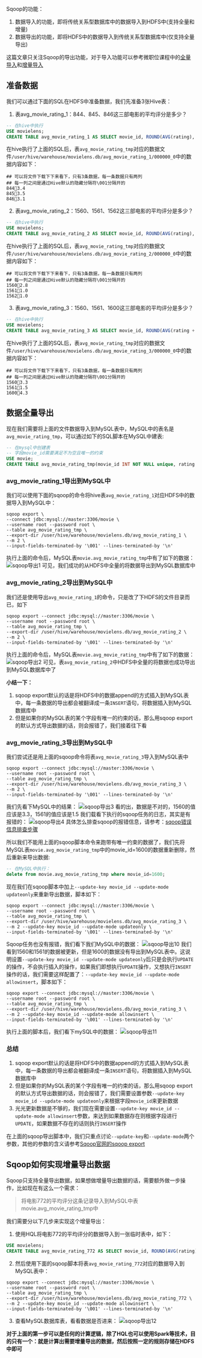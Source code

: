 Sqoop的功能：
1. 数据导入的功能，即将传统关系型数据库中的数据导入到HDFS中(支持全量和增量)
2. 数据导出的功能，即将HDFS中的数据导入到传统关系型数据库中(仅支持全量导出)

这篇文章只关注Sqoop的导出功能，对于导入功能可以参考微职位课程中的[全量导入](http://edu.51cto.com/center/course/lesson/index?id=274465)和[增量导入](http://edu.51cto.com/center/course/lesson/index?id=274466)

## 准备数据
我们可以通过下面的SQL在HDFS中准备数据，我们先准备3张Hive表：
1. 表avg_movie_rating_1：844、845、846这三部电影的平均评分是多少？
```sql
-- 在hive中执行
USE movielens;
CREATE TABLE avg_movie_rating_1 AS SELECT movie_id, ROUND(AVG(rating), 1) AS rating FROM user_rating WHERE movie_id in(844, 845, 846) GROUP BY movie_id;
```
在hive执行了上面的SQL后，表`avg_movie_rating_tmp`对应的数据文件`/user/hive/warehouse/movielens.db/avg_movie_rating_1/000000_0`中的数据内容如下：
```shell
## 可以将文件下载下下来看下，只有3条数据，每一条数据只有两列
## 每一列之间是通过Hive默认的隐藏分隔符\001分隔开的
8443.4
8453.5
8463.1
```
2. 表avg_movie_rating_2：1560、1561、1562这三部电影的平均评分是多少？
```sql
-- 在hive中执行
USE movielens;
CREATE TABLE avg_movie_rating_2 AS SELECT movie_id, ROUND(AVG(rating), 1) AS rating FROM user_rating WHERE movie_id in(1560, 1561, 1562) GROUP BY movie_id;
```
在hive执行了上面的SQL后，表`avg_movie_rating_tmp`对应的数据文件`/user/hive/warehouse/movielens.db/avg_movie_rating_2/000000_0`中的数据内容如下：
```shell
## 可以将文件下载下下来看下，只有3条数据，每一条数据只有两列
## 每一列之间是通过Hive默认的隐藏分隔符\001分隔开的
15602.8
15611.0
15621.0
```

3. 表avg_movie_rating_3：1560、1561、1600这三部电影的平均评分是多少？
```sql
-- 在hive中执行
USE movielens;
CREATE TABLE avg_movie_rating_3 AS SELECT movie_id, ROUND(AVG(rating + 0.5), 1) AS rating FROM user_rating WHERE movie_id in(1560, 1561, 1600) GROUP BY movie_id;
```
在hive执行了上面的SQL后，表`avg_movie_rating_tmp`对应的数据文件`/user/hive/warehouse/movielens.db/avg_movie_rating_3/000000_0`中的数据内容如下：
```shell
## 可以将文件下载下下来看下，只有3条数据，每一条数据只有两列
## 每一列之间是通过Hive默认的隐藏分隔符\001分隔开的
15603.3
15611.5
16004.3
```
## 数据全量导出
现在我们需要将上面的文件数据导入到MySQL表中，MySQL中的表名是`avg_movie_rating_tmp`，可以通过如下的SQL脚本在MySQL中建表:
```sql
-- 在mysql中创建表
-- 字段movie_id需要满足不为空且唯一的约束
USE movie;
CREATE TABLE avg_movie_rating_tmp(movie_id INT NOT NULL unique, rating DOUBLE);
```

### avg_movie_rating_1导出到MySQL中
我们可以使用下面的sqoop的命令将hive表`avg_movie_rating_1`对应HDFS中的数据导入到MySQL中：
```shell
sqoop export \
--connect jdbc:mysql://master:3306/movie \
--username root --password root \
--table avg_movie_rating_tmp \
--export-dir /user/hive/warehouse/movielens.db/avg_movie_rating_1 \
--m 2 \
--input-fields-terminated-by '\001' --lines-terminated-by '\n' 
```
执行上面的命令后，MySQL表`movie.avg_movie_rating_tmp`中有了如下的数据：
![sqoop导出1](https://note.youdao.com/yws/res/60023/82A98F07999C4638B0DD09BEA80689E2)
可见，我们成功的从HDFS中全量的将数据导出到MySQL数据库中

### avg_movie_rating_2导出到MySQL中
我们还是使用导出`avg_movie_rating_1`的命令，只是改了下HDFS的文件目录而已，如下
```shell
sqoop export --connect jdbc:mysql://master:3306/movie \
--username root --password root \
--table avg_movie_rating_tmp \
--export-dir /user/hive/warehouse/movielens.db/avg_movie_rating_2 \
--m 2 \
--input-fields-terminated-by '\001' --lines-terminated-by '\n' 
```
执行上面的命令后，MySQL表`movie.avg_movie_rating_tmp`中有了如下的数据：
![sqoop导出2](https://note.youdao.com/yws/res/60024/BD7EB90969DC48E7808F43738C40C991)
可见，表`avg_movie_rating_2`中HDFS中全量的将数据也成功导出到MySQL数据库中了

**小结一下：**
1. sqoop export默认的话是将HDFS中的数据append的方式插入到MySQL表中，每一条数据的导出都会被翻译成一条`INSERT`语句，将数据插入到MySQL数据库中
2. 但是如果你的MySQL表的某个字段有唯一的约束的话，那么用sqoop export的默认方式导出数据的话，则会报错了，我们接着往下看

### avg_movie_rating_3导出到MySQL中
我们尝试还是用上面的sqoop命令将表`avg_movie_rating_3`导入到MySQL表中
```shell
sqoop export --connect jdbc:mysql://master:3306/movie \
--username root --password root \
--table avg_movie_rating_tmp \
--export-dir /user/hive/warehouse/movielens.db/avg_movie_rating_3 \
--m 2 \
--input-fields-terminated-by '\001' --lines-terminated-by '\n' 
```
我们先看下MySQL中的结果：
![sqoop导出3](https://note.youdao.com/yws/res/60020/AFE4B103D9C842E7962A5632B8130E09)
看的出，数据是不对的，1560的值应该是3.3，1561的值应该是1.5
我们载看下执行的sqoop任务的日志，其实是有报错的：
![sqoop导出4](https://note.youdao.com/yws/res/60021/25EA272A95DD464FB0803CEAF6D71121)
具体怎么排查sqoop的报错信息，请参考：[sqoop错误信息排查步骤](http://note.youdao.com/noteshare?id=16d4b47ecf4b3648222d58e1c9a0f614&sub=68BF6CE9DA4E441697A4161FFB4F9FCB)

所以我们不能用上面的sqoop脚本命令来跑带有唯一约束的数据了，我们先将MySQL表`movie.avg_movie_rating_tmp`中的movie_id=1600的数据重新删除，然后重新来导出数据:
```sql
-- 在MySQL中执行：
delete from movie.avg_movie_rating_tmp where movie_id=1600;
```

现在我们在sqoop脚本中加上`--update-key movie_id --update-mode updateonly`来重新导出数据，脚本如下：
```shell
sqoop export --connect jdbc:mysql://master:3306/movie \
--username root --password root \
--table avg_movie_rating_tmp \
--export-dir /user/hive/warehouse/movielens.db/avg_movie_rating_3 \
--m 2 --update-key movie_id --update-mode updateonly \
--input-fields-terminated-by '\001' --lines-terminated-by '\n' 
```
Sqoop任务也没有报错，我们看下我们MySQL中的数据：
![sqoop导出10](https://note.youdao.com/yws/res/60022/7345598C0EB7433487E401026E56EF3E)
我们看到1560和1561的数据被更新，但是1600的数据没有导出到MySQL表中。这说明设置`--update-key movie_id --update-mode updateonly`后只是会执行`UPDATE`的操作，不会执行插入的操作，如果我们即想执行`UPDATE`操作，又想执行`INSERT`操作的话，我们需要这样配置了：`--update-key movie_id --update-mode allowinsert`，脚本如下：
```shell
sqoop export --connect jdbc:mysql://master:3306/movie \
--username root --password root \
--table avg_movie_rating_tmp \
--export-dir /user/hive/warehouse/movielens.db/avg_movie_rating_3 \
--m 2 --update-key movie_id --update-mode allowinsert \
--input-fields-terminated-by '\001' --lines-terminated-by '\n' 
```
执行上面的脚本后，我们看下mySQL中的数据：
![sqoop导出11](https://note.youdao.com/yws/res/60019/4E5BD815A1874D678B6AC245AAB63178)

### 总结
1. sqoop export默认的话是将HDFS中的数据append的方式插入到MySQL表中，每一条数据的导出都会被翻译成一条`INSERT`语句，将数据插入到MySQL数据库中
2.  但是如果你的MySQL表的某个字段有唯一的约束的话，那么用sqoop export的默认方式导出数据的话，则会报错了，我们需要设置参数`--update-key movie_id --update-mode updateonly`来根据字段`movie_id`来更新数据
3. 光光更新数据是不够的，我们现在需要设置`--update-key movie_id --update-mode allowinsert`参数，来达到如果数据存在则根据字段进行`UPDATE`，如果数据不存在的话则执行`INSERT`操作

在上面的sqoop导出脚本中，我们只重点讨论`--update-key`和`--update-mode`两个参数，其他的参数的含义请参考[Sqoop官网的sqoop export](http://sqoop.apache.org/docs/1.4.7/SqoopUserGuide.html#_literal_sqoop_export_literal)

## Sqoop如何实现增量导出数据
Sqoop只支持全量导出数据，如果想做增量导出数据的话，需要额外做一步操作，比如现在有这么一个需求：
> 将电影772的平均评分这条记录导入到MySQL中表movie.avg_movie_rating_tmp中

我们需要分以下几步来实现这个增量导出：
1. 使用HQL将电影772的平均评分的数据导入到一张临时表中，如下：
```sql
USE movielens;
CREATE TABLE avg_movie_rating_772 AS SELECT movie_id, ROUND(AVG(rating), 1) AS rating FROM user_rating WHERE movie_id = 772 GROUP BY movie_id;
```
2. 然后使用下面的sqoop脚本将表`avg_movie_rating_772`对应的数据导入到MySQL表中：
```shell
sqoop export --connect jdbc:mysql://master:3306/movie \
--username root --password root \
--table avg_movie_rating_tmp \
--export-dir /user/hive/warehouse/movielens.db/avg_movie_rating_772 \
--m 2 --update-key movie_id --update-mode allowinsert \
--input-fields-terminated-by '\001' --lines-terminated-by '\n' 
```
3. 查看MySQL数据库表，看看数据是否进来：
![sqoop导出12](https://note.youdao.com/yws/res/60018/1CB087C40FE64E18A01F024005DC9DA8)

**对于上面的第一步可以是任何的计算逻辑，除了HQL也可以使用Spark等技术，目的只有一个：就是计算出需要增量导出的数据，然后按照一定的规则存储在HDFS中即可**